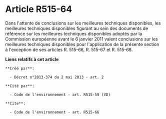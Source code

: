 # Article R515-64

Dans l'attente de conclusions sur les meilleures techniques disponibles, les meilleures techniques disponibles figurant au
sein des documents de référence sur les meilleures techniques disponibles adoptés par la Commission européenne avant le 6
janvier 2011 valent conclusions sur les meilleures techniques disponibles pour l'application de la présente section à
l'exception de ses articles R. 515-66, R. 515-67 et R. 515-68.

**Liens relatifs à cet article**

	**Créé par**:

	  - Décret n°2013-374 du 2 mai 2013 - art. 2

	**Cité par**:

	  - Code de l'environnement - art. R515-59 (VD)

	**Cite**:

	  - Code de l'environnement - art. R515-66
